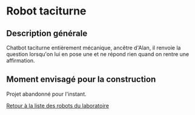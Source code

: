 
# Robot taciturne


## Description générale

Chatbot taciturne entièrement mécanique, ancêtre d'Alan, il renvoie la question lorsqu'on lui en pose une et ne répond rien quand on rentre une affirmation.

## Moment envisagé pour la construction
Projet abandonné pour l'instant.

[Retour à la liste des robots du laboratoire](.)
